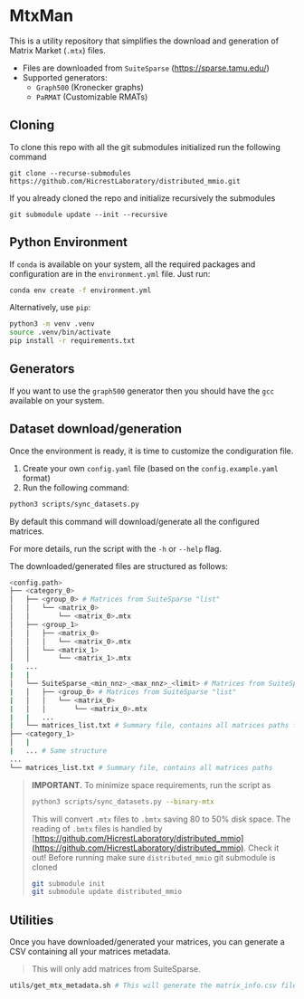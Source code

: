 # MtxMan

This is a utility repository that simplifies the download and generation of Matrix Market (`.mtx`) files.

* Files are downloaded from `SuiteSparse` (https://sparse.tamu.edu/)
* Supported generators:
    * `Graph500` (Kronecker graphs)
    * `PaRMAT` (Customizable RMATs)

## Cloning

To clone this repo with all the git submodules initialized run the following command

```
git clone --recurse-submodules https://github.com/HicrestLaboratory/distributed_mmio.git
```

If you already cloned the repo and initialize recursively the submodules

```
git submodule update --init --recursive
```

## Python Environment

If `conda` is available on your system, all the required packages and configuration are in the `environment.yml` file. Just run:

```bash
conda env create -f environment.yml
```

Alternatively, use `pip`:

```bash
python3 -m venv .venv
source .venv/bin/activate
pip install -r requirements.txt
```

## Generators

If you want to use the `graph500` generator then you should have the `gcc` available on your system.

## Dataset download/generation

Once the environment is ready, it is time to customize the condiguration file.

1) Create your own `config.yaml` file (based on the `config.example.yaml` format)
2) Run the following command:

```bash
python3 scripts/sync_datasets.py
```

By default this command will download/generate all the configured matrices.

For more details, run the script with the `-h` or `--help` flag.

The downloaded/generated files are structured as follows:

```bash
<config.path>
├── <category_0>
│   ├── <group_0> # Matrices from SuiteSparse "list"
│   │   └── <matrix_0>
│   │       └── <matrix_0>.mtx
│   ├── <group_1>
│   │   ├── <matrix_0>
│   │   │   └── <matrix_0>.mtx
│   │   └── <matrix_1>
│   │       └── <matrix_1>.mtx
|   ...
|   |
│   └── SuiteSparse_<min_nnz>_<max_nnz>_<limit> # Matrices from SuiteSparse "range"
|   │   ├── <group_0> # Matrices from SuiteSparse "list"
|   │   │   └── <matrix_0>
|   │   │       └── <matrix_0>.mtx
|   |   ...
|   └── matrices_list.txt # Summary file, contains all matrices paths for <category_0>
├── <category_1>
│   |
|   ... # Same structure
...
└── matrices_list.txt # Summary file, contains all matrices paths
```

> **IMPORTANT.** To minimize space requirements, run the script as
> ```bash
> python3 scripts/sync_datasets.py --binary-mtx
> ```
> This will convert `.mtx` files to `.bmtx` saving 80 to 50% disk space. The reading of `.bmtx` files is handled by [https://github.com/HicrestLaboratory/distributed_mmio](https://github.com/HicrestLaboratory/distributed_mmio). Check it out!
> Before running make sure `distributed_mmio` git submodule is cloned
> ```bash
> git submodule init
> git submodule update distributed_mmio
> ```


## Utilities 

Once you have downloaded/generated your matrices, you can generate a CSV containing all your matrices metadata.

> This will only add matrices from SuiteSparse.

```bash
utils/get_mtx_metadata.sh # This will generate the matrix_info.csv file
```